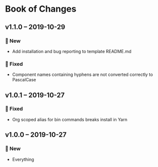 # Book of Changes

## v1.1.0 – 2019-10-29

### 🚀 New

- Add installation and bug reporting to template README.md

### 🐛 Fixed

- Component names containing hyphens are not converted correctly to PascalCase

## v1.0.1 – 2019-10-27

### 🐛 Fixed

- Org scoped alias for bin commands breaks install in Yarn

## v1.0.0 – 2019-10-27

### 🚀 New

- Everything
